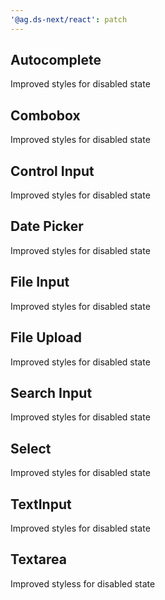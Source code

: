 ```yaml
---
'@ag.ds-next/react': patch
---
```


## Autocomplete

Improved styles for disabled state

## Combobox

Improved styles for disabled state

## Control Input

Improved styles for disabled state

## Date Picker

Improved styles for disabled state

## File Input

Improved styles for disabled state

## File Upload

Improved styles for disabled state

## Search Input

Improved styles for disabled state

## Select

Improved styles for disabled state

## TextInput

Improved styles for disabled state

## Textarea

Improved styless for disabled state
